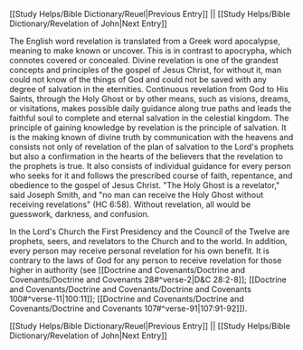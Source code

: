 [[Study Helps/Bible Dictionary/Reuel|Previous Entry]]  ||  [[Study Helps/Bible Dictionary/Revelation of John|Next Entry]]

 The English word revelation is translated from a Greek word apocalypse, meaning to make known or uncover. This is in contrast to apocrypha, which connotes covered or concealed. Divine revelation is one of the grandest concepts and principles of the gospel of Jesus Christ, for without it, man could not know of the things of God and could not be saved with any degree of salvation in the eternities. Continuous revelation from God to His Saints, through the Holy Ghost or by other means, such as visions, dreams, or visitations, makes possible daily guidance along true paths and leads the faithful soul to complete and eternal salvation in the celestial kingdom. The principle of gaining knowledge by revelation is the principle of salvation. It is the making known of divine truth by communication with the heavens and consists not only of revelation of the plan of salvation to the Lord's prophets but also a confirmation in the hearts of the believers that the revelation to the prophets is true. It also consists of individual guidance for every person who seeks for it and follows the prescribed course of faith, repentance, and obedience to the gospel of Jesus Christ. "The Holy Ghost is a revelator," said Joseph Smith, and "no man can receive the Holy Ghost without receiving revelations" (HC 6:58). Without revelation, all would be guesswork, darkness, and confusion.

 In the Lord's Church the First Presidency and the Council of the Twelve are prophets, seers, and revelators to the Church and to the world. In addition, every person may receive personal revelation for his own benefit. It is contrary to the laws of God for any person to receive revelation for those higher in authority (see [[Doctrine and Covenants/Doctrine and Covenants/Doctrine and Covenants 28#^verse-2|D&C 28:2-8]]; [[Doctrine and Covenants/Doctrine and Covenants/Doctrine and Covenants 100#^verse-11|100:11]]; [[Doctrine and Covenants/Doctrine and Covenants/Doctrine and Covenants 107#^verse-91|107:91-92]]).

[[Study Helps/Bible Dictionary/Reuel|Previous Entry]]  ||  [[Study Helps/Bible Dictionary/Revelation of John|Next Entry]]